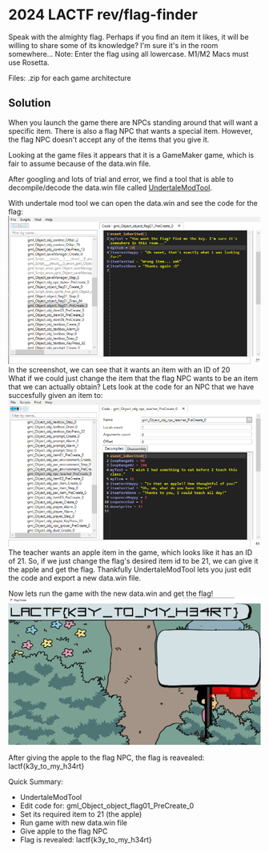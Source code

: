 # 2024 LACTF rev/flag-finder

Speak with the almighty flag. Perhaps if you find an item it likes, it will be willing to share some of its knowledge? I'm sure it's in the room somewhere... Note: Enter the flag using all lowercase. M1/M2 Macs must use Rosetta.

Files: .zip for each game architecture

## Solution

When you launch the game there are NPCs standing around that will want a specific item. There is also a flag NPC that wants a special item. However, the flag NPC doesn't accept any of the items that you give it.

Looking at the game files it appears that it is a GameMaker game, which is fair to assume because of the data.win file.

After googling and lots of trial and error, we find a tool that is able to decompile/decode the data.win file called [UndertaleModTool](https://github.com/UnderminersTeam/UndertaleModTool).  

With undertale mod tool we can open the data.win and see the code for the flag:
![Screenshot of UndertaleModTool showing code for the flag](https://github.com/digitaldisarray/writeups/blob/main/img/flagfinder/flagCode.png?raw=true)
In the screenshot, we can see that it wants an item with an ID of 20  
What if we could just change the item that the flag NPC wants to be an item that we can actually obtain? Lets look at the code for an NPC that we have succesfully given an item to:
![Screenshot of UnderTaleModTool showing code for the teacher](https://github.com/digitaldisarray/writeups/blob/main/img/flagfinder/teacherCode.png?raw=true)
The teacher wants an apple item in the game, which looks like it has an ID of 21. So, if we just change the flag's desired item id to be 21, we can give it the apple and get the flag. Thankfully UndertaleModTool lets you just edit the code and export a new data.win file.  

Now lets run the game with the new data.win and get the flag!  
![In game screenshot showing the flag](https://github.com/digitaldisarray/writeups/blob/main/img/flagfinder/flag.png?raw=true)

After giving the apple to the flag NPC, the flag is reavealed: lactf{k3y_to_my_h34rt}  

Quick Summary:
 - UndertaleModTool
 - Edit code for: gml_Object_object_flag01_PreCreate_0
 - Set its required item to 21 (the apple)
 - Run game with new data.win file
 - Give apple to the flag NPC
 - Flag is revealed: lactf{k3y_to_my_h34rt}
